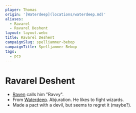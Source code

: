 ```yaml
---
player: Thomas
origin: '[Waterdeep](locations/waterdeep.md)'
aliases:
  - Ravarel
  - Ravarel Deshent
layout: layout.webc
title: Ravarel Deshent
campaignSlug: spelljammer-bebop
campaignTitle: Spelljammer Bebop
tags:
  - pcs
---
```

# Ravarel Deshent

- [Raven](pcs/raven.md) calls him "Ravvy".
- From [Waterdeep](locations/waterdeep.md). Abjuration. He likes to fight wizards.
- Made a pact with a devil, but seems to regret it (maybe?).
